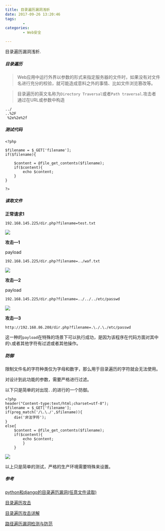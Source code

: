 ```yaml
---
title: 目录遍历漏洞浅析
date: 2017-09-26 13:20:46
tags:
		- 
categories:
		- Web安全

---
```


目录遍历漏洞浅析.

<!-- more -->

##### 目录遍历

> Web应用中运行外界以参数的形式来指定服务器的文件时，如果没有对文件名进行充分的校验，就可能造成意料之外的事情、比如文件浏览篡改等。



>目录遍历的英文名称为`Directory Traversal`或者`Path traversal`.攻击者通过在URL或参数中构造

	../	
	..%2F
	 %2e%2e%2f


##### 测试代码


	<?php
	
	$filename = $_GET['filename'];
	if($filename){
	    
	    $content = @file_get_contents($filename);
	    if($content){
	        echo $content;
	    }
	}
	
	?>


##### 读取文件

__正常请求1__

	192.168.145.225/dir.php?filename=test.txt

![](https://image-1258195556.cos.ap-shanghai.myqcloud.com/qiniu/17-9-26/49268546.jpg)

__攻击—1__


payload

	192.168.145.225/dir.php?filename=../waf.txt

![](https://image-1258195556.cos.ap-shanghai.myqcloud.com/qiniu/17-9-26/46312537.jpg)

__攻击—2__

payload

	192.168.145.225/dir.php?filename=../../../etc/passwd

![](https://image-1258195556.cos.ap-shanghai.myqcloud.com/qiniu/17-9-26/5696115.jpg)

__攻击—3__

	http://192.168.86.208/dir.php?filename=.\./.\./etc/passwd

这一种的`payload`在特殊的场景下可以执行成功，是因为该程序在代码方面对其中的`\`或者其他字符有过滤或者其他操作。




##### 防御

限制文件名的字符种类仅为字母和数字，那么用于目录遍历的字符就会无法使用。

对设计到此功能的参数，需要严格进行过滤。

以下只是简单的对出现`..`的进行的一个防御。

	<?php
	header("Content-type:text/html;charset=utf-8");
	$filename = $_GET['filename'];
	if(preg_match('/\.\./',$filename)){
	    die('非法字符');
	}   
	else{
	    $content = @file_get_contents($filename);
	    if($content){
	        echo $content;
	        }
	    }



![](https://image-1258195556.cos.ap-shanghai.myqcloud.com/qiniu/17-9-26/35567905.jpg)


以上只是简单的测试，严格的生产环境需要特殊来设置。


##### 参考

[python和django的目录遍历漏洞(任意文件读取)](http://www.lijiejie.com/python-django-directory-traversal/)

[目录遍历攻击](http://yttitan.blog.51cto.com/70821/1576526)

[目录遍历攻击详解](http://blog.csdn.net/hxsstar/article/details/17613925)

[路径遍历漏洞检测与防范](http://sec.sina.com.cn/Article/view?id=19)
